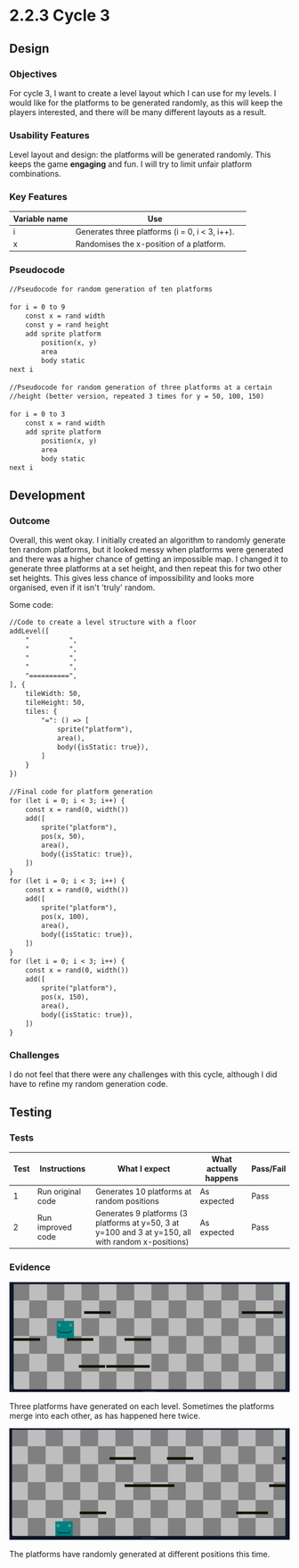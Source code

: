 # 2.2.3 Cycle 3

## Design

### Objectives

For cycle 3, I want to create a level layout which I can use for my levels. I would like for the platforms to be generated randomly, as this will keep the players interested, and there will be many different layouts as a result.

### Usability Features

Level layout and design: the platforms will be generated randomly. This keeps the game **engaging** and fun. I will try to limit unfair platform combinations.

### Key Features

<table><thead><tr><th>Variable name</th><th>Use</th><th data-hidden></th></tr></thead><tbody><tr><td>i</td><td>Generates three platforms (i = 0, i &#x3C; 3, i++).</td><td></td></tr><tr><td>x</td><td>Randomises the x-position of a platform.</td><td></td></tr></tbody></table>

### Pseudocode

```
//Pseudocode for random generation of ten platforms

for i = 0 to 9
    const x = rand width
    const y = rand height
    add sprite platform
        position(x, y)
        area
        body static
next i

//Pseudocode for random generation of three platforms at a certain
//height (better version, repeated 3 times for y = 50, 100, 150)

for i = 0 to 3
    const x = rand width
    add sprite platform
        position(x, y)
        area
        body static
next i
```

## Development

### Outcome

Overall, this went okay. I initially created an algorithm to randomly generate ten random platforms, but it looked messy when platforms were generated and there was a higher chance of getting an impossible map. I changed it to generate three platforms at a set height, and then repeat this for two other set heights. This gives less chance of impossibility and looks more organised, even if it isn't 'truly' random.

Some code:

```
//Code to create a level structure with a floor
addLevel([
    "          ",
    "          ",
    "          ",
    "          ",
    "==========",
], {
    tileWidth: 50,
    tileHeight: 50,
    tiles: {
        "=": () => [
            sprite("platform"),
            area(),
            body({isStatic: true}),
        ]
    }
})

//Final code for platform generation
for (let i = 0; i < 3; i++) {
    const x = rand(0, width())
    add([
        sprite("platform"),
        pos(x, 50),
        area(),
        body({isStatic: true}),
    ])
}
for (let i = 0; i < 3; i++) {
    const x = rand(0, width())
    add([
        sprite("platform"),
        pos(x, 100),
        area(),
        body({isStatic: true}),
    ])
}
for (let i = 0; i < 3; i++) {
    const x = rand(0, width())
    add([
        sprite("platform"),
        pos(x, 150),
        area(),
        body({isStatic: true}),
    ])
}
```

### Challenges

I do not feel that there were any challenges with this cycle, although I did have to refine my random generation code.

## Testing

### Tests

| Test | Instructions      | What I expect                                                                                       | What actually happens | Pass/Fail |
| ---- | ----------------- | --------------------------------------------------------------------------------------------------- | --------------------- | --------- |
| 1    | Run original code | Generates 10 platforms at random positions                                                          | As expected           | Pass      |
| 2    | Run improved code | Generates 9 platforms (3 platforms at y=50, 3 at y=100 and 3 at y=150, all with random x-positions) | As expected           | Pass      |

### Evidence

![](<../.gitbook/assets/image (5).png>)

Three platforms have generated on each level. Sometimes the platforms merge into each other, as has happened here twice.

![](<../.gitbook/assets/image (7).png>)

The platforms have randomly generated at different positions this time.

